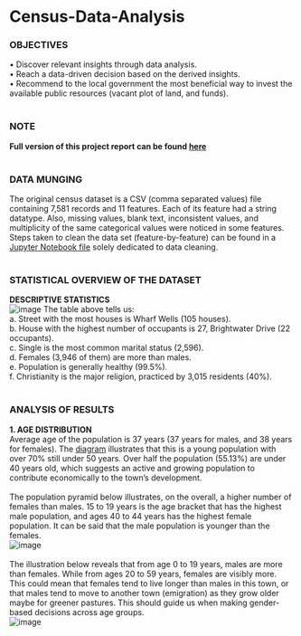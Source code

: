# Census-Data-Analysis

### OBJECTIVES
• Discover relevant insights through data analysis.<br>
• Reach a data-driven decision based on the derived insights.<br>
• Recommend to the local government the most beneficial way to invest the available public
resources (vacant plot of land, and funds).<br><br>

### NOTE
**Full version of this project report can be found [here](https://github.com/Beegie01/Census-Data-Analysis/blob/main/CENSUS%20PROJECT%20REPORT.pdf)**<br><br>

### DATA MUNGING
The original census dataset is a CSV (comma separated values) file containing 7,581 records and 11 
features. Each of its feature had a string datatype. Also, missing values, blank text, inconsistent values, 
and multiplicity of the same categorical values were noticed in some features. Steps taken to clean 
the data set (feature-by-feature) can be found in a [Jupyter Notebook file](https://github.com/Beegie01/Census-Data-Analysis/blob/main/Census_data_cleaning.ipynb) solely dedicated to data 
cleaning.<br><br>

### STATISTICAL OVERVIEW OF THE DATASET
**DESCRIPTIVE STATISTICS<br>**
![image](https://user-images.githubusercontent.com/76821049/174120259-fd23ac49-c952-4f51-86f2-5036ef32a73a.png)
The table above tells us:<br>
a. Street with the most houses is Wharf Wells (105 houses).<br>
b. House with the highest number of occupants is 27, Brightwater Drive (22 occupants).<br>
c. Single is the most common marital status (2,596). <br>
d. Females (3,946 of them) are more than males.<br>
e. Population is generally healthy (99.5%).<br>
f. Christianity is the major religion, practiced by 3,015 residents (40%).<br><br>

### ANALYSIS OF RESULTS
**1. AGE DISTRIBUTION**<br>
Average age of the population is 37 years (37 years for males, and 38 years for females). The [diagram](https://user-images.githubusercontent.com/76821049/174121262-44011dea-859a-4179-9a7b-1395160011a5.png) illustrates that this is a young population with over 70% still under 50 years. Over half the population (55.13%) are under 40 years old, which suggests an active and growing population to contribute economically to the town’s development.<br><br>
The population pyramid below illustrates, on the overall, a higher number of females than males. 15 to 19 years is the age bracket that has the highest male population, and ages 40 to 44 years has the highest female population. It can be said that the male population is younger than the females.<br>
![image](https://user-images.githubusercontent.com/76821049/174121673-ffdf2b79-d63a-4c0d-b70d-26a2e99bebdc.png)<br><br>
The illustration below reveals that from age 0 to 19 years, males are more than females. While from ages 20 to 59 years, females are visibly more. This could mean that females tend to live longer than males in this town, or that males tend to move to another town (emigration) as they grow older maybe for greener pastures. This should guide us when making gender-based decisions across age groups.<br>
![image](https://user-images.githubusercontent.com/76821049/174122024-4cbeda94-6592-42cc-b691-d037af391783.png)<br><br>


